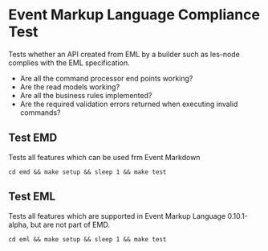 # Event Markup Language Compliance Test

Tests whether an API created from EML by a builder such as les-node complies with the EML specification.

* Are all the command processor end points working?
* Are the read models working?
* Are all the business rules implemented?
* Are the required validation errors returned when executing invalid commands?

## Test EMD

Tests all features which can be used frm Event Markdown

```cd emd && make setup && sleep 1 && make test```


## Test EML

Tests all features which are supported in Event Markup Language 0.10.1-alpha, but are not part of EMD.

```cd eml && make setup && sleep 1 && make test```
